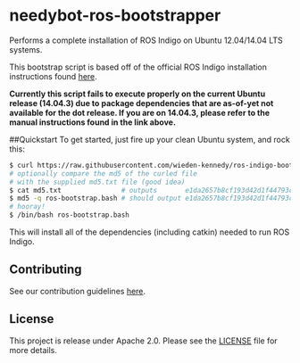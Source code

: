# needybot-ros-bootstrapper
Performs a complete installation of ROS Indigo on Ubuntu 12.04/14.04 LTS
systems.

This bootstrap script is based off of the official ROS Indigo installation
instructions found [here](http://wiki.ros.org/indigo/Installation/Ubuntu).

**Currently this script fails to execute properly on the current Ubuntu release (14.04.3) due to package dependencies that are as-of-yet not available for the dot release. If you are on 14.04.3, please refer to the 
manual instructions found in the link above.**

##Quickstart
To get started, just fire up your clean Ubuntu system, and rock this:

``` bash
$ curl https://raw.githubusercontent.com/wieden-kennedy/ros-indigo-bootstrap/master/ros-bootstrap.bash > ros-bootstrap.bash
# optionally compare the md5 of the curled file 
# with the supplied md5.txt file (good idea)
$ cat md5.txt               # outputs       e1da2657b8cf193d42d1f44793c4beab
$ md5 -q ros-bootstrap.bash # should output e1da2657b8cf193d42d1f44793c4beab
# hooray!
$ /bin/bash ros-bootstrap.bash
```

This will install all of the dependencies (including catkin) needed to run ROS
Indigo.

Contributing
------------

See our contribution guidelines [here](CONTRIBUTION_GUIDELINES.md).

License
-------

This project is release under Apache 2.0. Please see the [LICENSE](LICENSE) file for more details.
